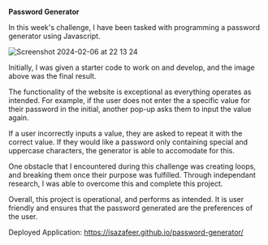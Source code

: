 **Password Generator**

In this week's challenge, I have been tasked with programming a password generator using Javascript.

![Screenshot 2024-02-06 at 22 13 24](https://github.com/isazafeer/password-generator/assets/116819407/2a0c7466-74e5-4225-b4ab-fef7b5110dc8)

Initially, I was given a starter code to work on and develop, and the image above was the final result.

The functionality of the website is exceptional as everything operates as intended. For example, if the user does not enter the a specific value for their password in the initial, another pop-up asks them to input the value again.

If a user incorrectly inputs a value, they are asked to repeat it with the correct value. If they would like a password only containing special and uppercase characters, the generator is able to accomodate for this.

One obstacle that I encountered during this challenge was creating loops, and breaking them once their purpose was fulfilled. Through independant research, I was able to overcome this and complete this project.

Overall, this project is operational, and performs as intended. It is user friendly and ensures that the password generated are the preferences of the user.

Deployed Application:
https://isazafeer.github.io/password-generator/
